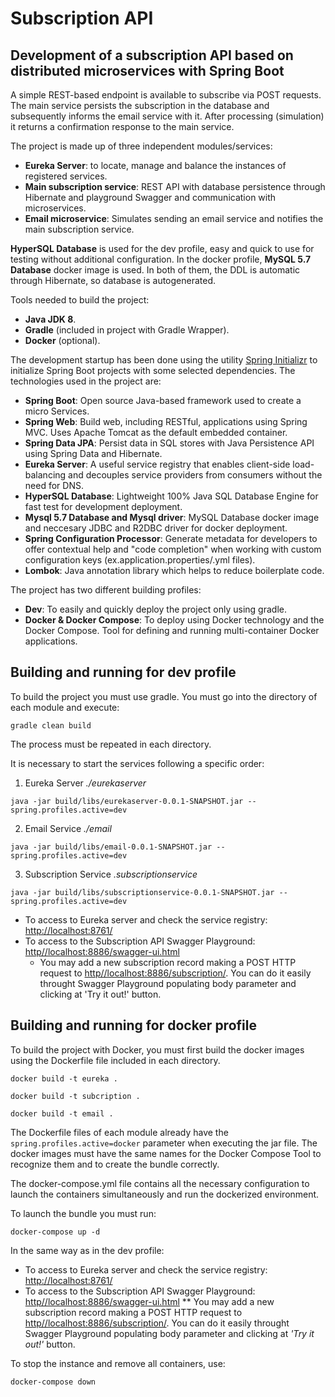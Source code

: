 # Subscription API

Development of a subscription API based on distributed microservices with Spring Boot
---
A simple REST-based endpoint is available to subscribe via POST requests.
The main service persists the subscription in the database and subsequently informs the email service with it. After processing (simulation) it returns a confirmation response to the main service.

The project is made up of three independent modules/services:
- **Eureka Server**: to locate, manage and balance the instances of registered services.
- **Main subscription service**: REST API with database persistence through Hibernate and playground Swagger and communication with microservices.
- **Email microservice**: Simulates sending an email service and notifies the main subscription service.

**HyperSQL Database** is used for the dev profile, easy and quick to use for testing without additional configuration. In the docker profile, **MySQL 5.7 Database** docker image is used. In both of them, the DDL is automatic through Hibernate, so database is autogenerated.

Tools needed to build the project:
- **Java JDK 8**.
- **Gradle** (included in project with Gradle Wrapper).
- **Docker** (optional).

The development startup has been done using the utility [Spring Initializr](https://start.spring.io/) to initialize Spring Boot projects with some selected dependencies. The technologies used in the project are:
- **Spring Boot**: Open source Java-based framework used to create a micro Services.
- **Spring Web**: Build web, including RESTful, applications using Spring MVC. Uses Apache Tomcat as the default embedded container.
- **Spring Data JPA**: Persist data in SQL stores with Java Persistence API using Spring Data and Hibernate.
- **Eureka Server**: A useful service registry that enables client-side load-balancing and decouples service providers from consumers without the need for DNS.
- **HyperSQL Database**: Lightweight 100% Java SQL Database Engine for fast test for development deployment.
- **Mysql 5.7 Database and Mysql driver**: MySQL Database docker image and neccesary JDBC and R2DBC driver for docker deployment.
- **Spring Configuration Processor**: Generate metadata for developers to offer contextual help and "code completion" when working with custom configuration keys (ex.application.properties/.yml files).
- **Lombok**: Java annotation library which helps to reduce boilerplate code.

The project has two different building profiles:
- **Dev**: To easily and quickly deploy the project only using gradle.
- **Docker & Docker Compose**: To deploy using Docker technology and the Docker Compose. Tool for defining and running multi-container Docker applications.

## Building and running for dev profile
To build the project you must use gradle. You must go into the directory of each module and execute:
```
gradle clean build
```
The process must be repeated in each directory.

It is necessary to start the services following a specific order:
1. Eureka Server _./eurekaserver_
```
java -jar build/libs/eurekaserver-0.0.1-SNAPSHOT.jar --spring.profiles.active=dev
```
2. Email Service _./email_
```
java -jar build/libs/email-0.0.1-SNAPSHOT.jar --spring.profiles.active=dev
```
3. Subscription Service _.subscriptionservice_
```
java -jar build/libs/subscriptionservice-0.0.1-SNAPSHOT.jar --spring.profiles.active=dev
```

* To access to Eureka server and check the service registry: [http://localhost:8761/](http://localhost:8761/)
* To access to the Subscription API Swagger Playground: [http//localhost:8886/swagger-ui.html](http//localhost:8886/swagger-ui.html)
    * You may add a new subscription record making a POST HTTP request to [http//localhost:8886/subscription/](http//localhost:8886/subscription/). You can do it easily throught Swagger Playground populating body parameter and clicking at 'Try it out!' button.

## Building and running for docker profile

To build the project with Docker, you must first build the docker images using the Dockerfile file included in each directory.
```
docker build -t eureka .
```
```
docker build -t subcription .
```
```
docker build -t email .
```
The Dockerfile files of each module already have the `spring.profiles.active=docker` parameter when executing the jar file.
The docker images must have the same names for the Docker Compose Tool to recognize them and to create the bundle correctly.

The docker-compose.yml file contains all the necessary configuration to launch the containers simultaneously and run the dockerized environment.

To launch the bundle you must run:
```
docker-compose up -d
```
In the same way as in the dev profile:
* To access to Eureka server and check the service registry: [http://localhost:8761/](http://localhost:8761/)
* To access to the Subscription API Swagger Playground: [http//localhost:8886/swagger-ui.html](http//localhost:8886/swagger-ui.html)
    ** You may add a new subscription record making a POST HTTP request to [http//localhost:8886/subscription/](http//localhost:8886/subscription/). You can do it easily throught Swagger Playground populating body parameter and clicking at _'Try it out!'_ button.

To stop the instance and remove all containers, use:
```
docker-compose down
```